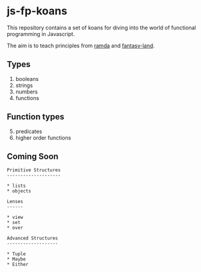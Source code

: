 js-fp-koans
===========

This repository contains a set of koans for diving into the world of functional
programming in Javascript.

The aim is to teach principles from [ramda][ramda] and [fantasy-land][fantasy].

Types
-----

1. booleans
2. strings
3. numbers
4. functions

Function types
--------------

5. predicates
6. higher order functions


Coming Soon
-----------

    Primitive Structures
    --------------------

    * lists
    * objects

    Lenses
    ------

    * view
    * set
    * over

    Advanced Structures
    -------------------

    * Tuple
    * Maybe
    * Either


[ramda]: http://ramdajs.com/
[fantasy]: https://github.com/fantasyland/fantasy-land

